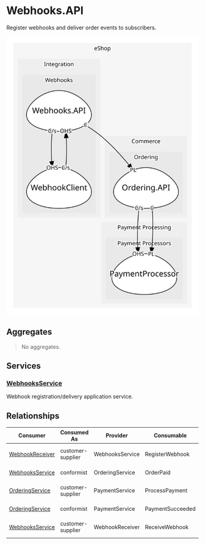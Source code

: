 

# Webhooks.API
Register webhooks and deliver order events to subscribers.

![contextmap](./contextmap.svg)

## Aggregates
> No aggregates.
	
## Services

### [WebhooksService](services/webhooks_service/index.md)
Webhook registration/delivery application service.



## Relationships
| Consumer | Consumed As | Provider | Consumable | Provided As |
| --- | --- | --- | --- | --- |
| [WebhookReceiver](../webhook_client/services/webhook_receiver/index.md) | customer-supplier | WebhooksService | RegisterWebhook | open-host-service |
| [WebhooksService](services/webhooks_service/index.md) | conformist | OrderingService | OrderPaid | published-language |
| [OrderingService](../../../../../commerce/subdomains/ordering/boundedcontexts/ordering.api/services/ordering_service/index.md) | customer-supplier | PaymentService | ProcessPayment | open-host-service |
| [OrderingService](../../../../../commerce/subdomains/ordering/boundedcontexts/ordering.api/services/ordering_service/index.md) | conformist | PaymentService | PaymentSucceeded | published-language |
| [WebhooksService](services/webhooks_service/index.md) | customer-supplier | WebhookReceiver | ReceiveWebhook | open-host-service |


